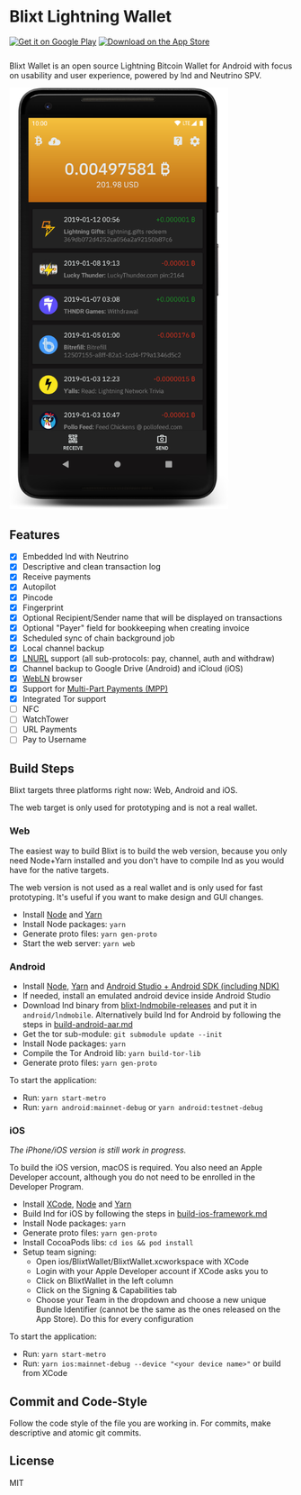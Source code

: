 # Blixt Lightning Wallet

<a href="https://play.google.com/apps/testing/com.blixtwallet"><img alt="Get it on Google Play" width="200" height="77" src="https://blixtwallet.github.io/assets/images/google-play-badge.png" /></a>
<a href="https://testflight.apple.com/join/EXvGhRzS"><img alt="Download on the App Store" style="margin-bottom: 12px;" height="52" src="https://blixtwallet.github.io/assets/images/appstore-badge.svg" /></a>

Blixt Wallet is an open source Lightning Bitcoin Wallet for Android with focus on usability and user experience,
powered by lnd and Neutrino SPV.

<p>
  <img alt="Blixt Lightning Wallet screenshot" src="blixt-wallet-screenshot.png" width="390" />
</p>

## Features

- [x] Embedded lnd with Neutrino
- [x] Descriptive and clean transaction log
- [x] Receive payments
- [x] Autopilot
- [x] Pincode
- [x] Fingerprint
- [x] Optional Recipient/Sender name that will be displayed on transactions
- [x] Optional "Payer" field for bookkeeping when creating invoice
- [x] Scheduled sync of chain background job
- [x] Local channel backup
- [x] [LNURL](https://github.com/btcontract/lnurl-rfc) support (all sub-protocols: pay, channel, auth and withdraw)
- [x] Channel backup to Google Drive (Android) and iCloud (iOS)
- [x] [WebLN](https://webln.dev/) browser
- [x] Support for [Multi-Part Payments (MPP)](https://lightning.engineering/posts/2020-05-07-mpp/)
- [x] Integrated Tor support
- [ ] NFC
- [ ] WatchTower
- [ ] URL Payments
- [ ] Pay to Username

## Build Steps

Blixt targets three platforms right now: Web, Android and iOS.

The web target is only used for prototyping and is not a real wallet.

### Web

The easiest way to build Blixt is to build the web version, because you only need Node+Yarn installed and you don't have to compile lnd as you would have for the native targets.

The web version is not used as a real wallet and is only used for fast prototyping.
It's useful if you want to make design and GUI changes.

- Install [Node](https://nodejs.org) and [Yarn](https://classic.yarnpkg.com/)
- Install Node packages: `yarn`
- Generate proto files: `yarn gen-proto`
- Start the web server: `yarn web`

### Android

- Install [Node](https://nodejs.org), [Yarn](https://classic.yarnpkg.com/) and [Android Studio + Android SDK (including NDK)](https://developer.android.com/studio/)
- If needed, install an emulated android device inside Android Studio
- Download lnd binary from [blixt-lndmobile-releases](https://github.com/BlixtWallet/blixt-lndmobile-releases/releases) and put it in `android/lndmobile`. Alternatively build lnd for Android by following the steps in [build-android-aar.md](build-android-aar.md)
- Get the tor sub-module: `git submodule update --init`
- Install Node packages: `yarn`
- Compile the Tor Android lib: `yarn build-tor-lib`
- Generate proto files: `yarn gen-proto`

To start the application:
- Run: `yarn start-metro`
- Run: `yarn android:mainnet-debug` or `yarn android:testnet-debug`

### iOS

_The iPhone/iOS version is still work in progress._

To build the iOS version, macOS is required. You also need an Apple Developer account, although you do not need to be enrolled in the Developer Program.

- Install [XCode](https://developer.apple.com/xcode/), [Node](https://nodejs.org) and [Yarn](https://classic.yarnpkg.com/)
- Build lnd for iOS by following the steps in [build-ios-framework.md](build-ios-framework.md)
- Install Node packages: `yarn`
- Generate proto files: `yarn gen-proto`
- Install CocoaPods libs: `cd ios && pod install`
- Setup team signing:
  - Open ios/BlixtWallet/BlixtWallet.xcworkspace with XCode
  - Login with your Apple Developer account if XCode asks you to
  - Click on BlixtWallet in the left column
  - Click on the Signing &amp; Capabilities tab
  - Choose your Team in the dropdown and choose a new unique Bundle Identifier (cannot be the same as the ones released on the App Store). Do this for every configuration

To start the application:
- Run: `yarn start-metro`
- Run: `yarn ios:mainnet-debug --device "<your device name>"` or build from XCode

## Commit and Code-Style

Follow the code style of the file you are working in.
For commits, make descriptive and atomic git commits.

## License

MIT
